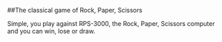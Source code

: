 ##The classical game of Rock, Paper, Scissors

Simple, you play against RPS-3000, the Rock, Paper, Scissors computer and you can win, lose or draw.
